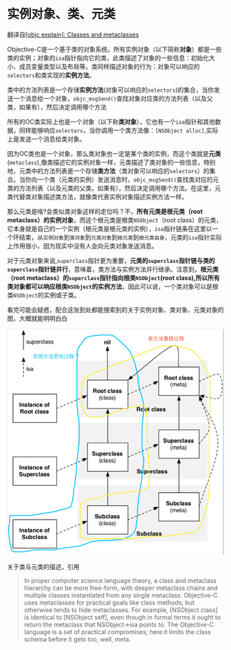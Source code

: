 # 实例对象、类、元类

翻译自[[objc explain]: Classes and metaclasses](http://www.sealiesoftware.com/blog/archive/2009/04/14/objc_explain_Classes_and_metaclasses.html)

Objective-C是一个基于类的对象系统。所有实例对象（以下简称**对象**）都是一些类的实例；对象的`isa`指针指向它的类，此类描述了对象的一些信息：初始化大小、成员变量类型以及布局等。类同样描述对象的行为：对象可以响应的`selectors`和类实现的**实例方法**。

类中的方法列表是一个存储**实例方法**(对象可以响应的`selectors`)的集合，当你发送一个消息给一个对象，`objc_msgSend()`查找对象对应类的方法列表（以及父类，如果有），然后决定调用哪个方法

所有的OC类实际上也是一个对象（以下称**类对象**），它也有一个`isa`指针和其他数据，同样能够响应`selectors`，当你调用一个类方法像：`[NSObject alloc]`,实际上是发送一个消息给类对象。

因为OC类也是一个对象，那么类对象也一定是某个类的实例，而这个类就是**元类**(`metaclass`),像类描述它的实例对象一样，元类描述了类对象的一些信息，特别地，元类中的方法列表是一个存储**类方法**（类对象可以响应的`selectors`）的集合。当你向一个类（元类的实例）发送消息时，`objc_msgSend()`查找类对应的元类的方法列表（以及元类的父类，如果有），然后决定调用哪个方法。在这里，元类代替类对象描述类方法，就像类代表实例对象描述实例方法一样。

那么元类是啥?会类似类对象这样的走位吗？不，**所有元类是根元类（root metaclass）的实例对象**，而这个根元类是根类`NSObject`（root class）的元类，它本身就是自己的一个实例（根元类是根元类的实例），`isa`指针链条在这里以一个环结束，从`实例对象`到`类对象`到`元类对象`到`根元类`到`根元类自身`，元类的`isa`指针实际上作用很小，因为现实中没有人会向元类对象发送消息。

对于元类对象来说,`superclass`指针更为重要，**元类的`superclass`指针链与类的`superclass`指针链并行**，意味着，类方法与实例方法并行继承。注意到，**根元类（root metaclass）的`superclass`指针指向根类`NSObject`(root class),所以所有类对象都可以响应根类`NSObject`的实例方法**，因此可以说，一个类对象可以是根类`NSObject`的实例或子类。

看完可能会疑惑，配合这张到处都能搜索到的关于实例对象、类对象、元类对象的图，大概就能明明白白

![1](./imgs/实例对象、类、元类/1.png)

关于类与元类的描述，引用
>In proper computer science language theory, a class and metaclass hierarchy can be more free-form, with deeper metaclass chains and multiple classes instantiated from any single metaclass. Objective-C uses metaclasses for practical goals like class methods, but otherwise tends to hide metaclasses. For example, [NSObject class] is identical to [NSObject self], even though in formal terms it ought to return the metaclass that NSObject->isa points to. The Objective-C language is a set of practical compromises; here it limits the class schema before it gets too, well, meta.



